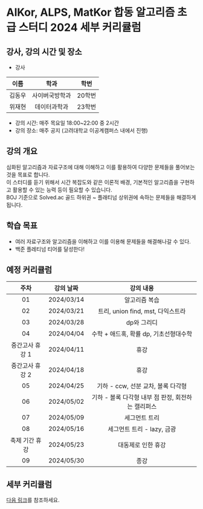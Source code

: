 # AlKor, ALPS, MatKor 합동 알고리즘 초급 스터디 2024 세부 커리큘럼 

## 강사, 강의 시간 및 장소

* 강사

| 이름 | 학과 | 학번 |  
| :---: | :---------: | :---: |
| 김동우 | 사이버국방학과 | 20학번 |
| 위재현 | 데이터과학과 | 23학번 |

* 강의 시간: 매주 목요일 18:00~22:00 중 2시간
* 강의 장소: 매주 공지 (고려대학교 이공계캠퍼스 내에서 진행)

## 강의 개요

심화된 알고리즘과 자료구조에 대해 이해하고 이를 활용하여 다양한 문제들을 풀어보는 것을 목표로 합니다.    
이 스터디를 듣기 위해서 시간 복잡도와 같은 이론적 배경, 기본적인 알고리즘을 구현하고 활용할 수 있는 능력 등이 필요할 수 있습니다.    
BOJ 기준으로 Solved.ac 골드 하위권 ~ 플래티넘 상위권에 속하는 문제들을 해결하게 됩니다.    

## 학습 목표

- 여러 자료구조와 알고리즘을 이해하고 이를 이용해 문제들을 해결해나갈 수 있다.
- 백준 플레티넘 티어를 달성한다!

## 예정 커리큘럼

| 주차 | 강의 날짜 |              강의 내용                |
| :--: | :------: |:--------------------------------------------: | 
| 01 | 2024/03/14 | 알고리즘 복습 |
| 02 | 2024/03/21 | 트리, union find, mst, 다익스트라 |  |
| 03 | 2024/03/28 | dp와 그리디 |  |
| 04 | 2024/04/04 | 수학 + 애드혹, 확률 dp, 기초선형대수학 |  |
| 중간고사 휴강 1 | 2024/04/11 | 휴강 |  |
| 중간고사 휴강 2 | 2024/04/18 | 휴강 |  |
| 05 | 2024/04/25 | 기하 - ccw, 선분 교차, 볼록 다각형 |  |
| 06 | 2024/05/02 | 기하 - 볼록 다각형 내부 점 판정, 회전하는 캘리퍼스 |  |
| 07 | 2024/05/09 | 세그먼트 트리  |  |
| 08 | 2024/05/16 | 세그먼트 트리 - lazy, 금광 |  |
| 축제 기간 휴강 | 2024/05/23 | 대동제로 인한 휴강 |  |
| 09 | 2024/05/30 | 종강 |  |

## 세부 커리큘럼

[다음 링크](https://github.com/ALPS-Study/Introduction/blob/master/2024-1R/0x02%20%EC%A4%91%EA%B8%89%20%EC%8A%A4%ED%84%B0%EB%94%94/2024_syllabus.md)를 참조하세요.
